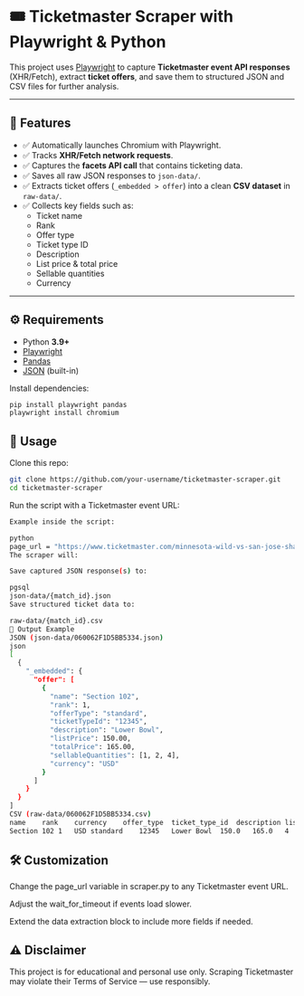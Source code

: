 # 🎟️ Ticketmaster Scraper with Playwright & Python

This project uses [Playwright](https://playwright.dev/python/) to capture **Ticketmaster event API responses** (XHR/Fetch), extract **ticket offers**, and save them to structured JSON and CSV files for further analysis.  

---

## 📌 Features
- ✅ Automatically launches Chromium with Playwright.  
- ✅ Tracks **XHR/Fetch network requests**.  
- ✅ Captures the **facets API call** that contains ticketing data.  
- ✅ Saves all raw JSON responses to `json-data/`.  
- ✅ Extracts ticket offers (`_embedded > offer`) into a clean **CSV dataset** in `raw-data/`.  
- ✅ Collects key fields such as:
  - Ticket name  
  - Rank  
  - Offer type  
  - Ticket type ID  
  - Description  
  - List price & total price  
  - Sellable quantities  
  - Currency  

---

## ⚙️ Requirements
- Python **3.9+**
- [Playwright](https://playwright.dev/python/)
- [Pandas](https://pandas.pydata.org/)
- [JSON](https://docs.python.org/3/library/json.html) (built-in)

Install dependencies:

```bash
pip install playwright pandas
playwright install chromium
```
## 🚀 Usage
Clone this repo:

```bash
git clone https://github.com/your-username/ticketmaster-scraper.git
cd ticketmaster-scraper
```
Run the script with a Ticketmaster event URL:

```bash
Example inside the script:

python
page_url = "https://www.ticketmaster.com/minnesota-wild-vs-san-jose-sharks-saint-paul-minnesota-11-11-2025/event/060062F1D5BB5334"
The scraper will:

Save captured JSON response(s) to:

pgsql
json-data/{match_id}.json
Save structured ticket data to:

raw-data/{match_id}.csv
📂 Output Example
JSON (json-data/060062F1D5BB5334.json)
json
[
  {
    "_embedded": {
      "offer": [
        {
          "name": "Section 102",
          "rank": 1,
          "offerType": "standard",
          "ticketTypeId": "12345",
          "description": "Lower Bowl",
          "listPrice": 150.00,
          "totalPrice": 165.00,
          "sellableQuantities": [1, 2, 4],
          "currency": "USD"
        }
      ]
    }
  }
]
CSV (raw-data/060062F1D5BB5334.csv)
name	rank	currency	offer_type	ticket_type_id	description	list_price	total_price	selleable_quantities
Section 102	1	USD	standard	12345	Lower Bowl	150.0	165.0	4
```

## 🛠️ Customization
Change the page_url variable in scraper.py to any Ticketmaster event URL.

Adjust the wait_for_timeout if events load slower.

Extend the data extraction block to include more fields if needed.

## ⚠️ Disclaimer
This project is for educational and personal use only.
Scraping Ticketmaster may violate their Terms of Service — use responsibly.
